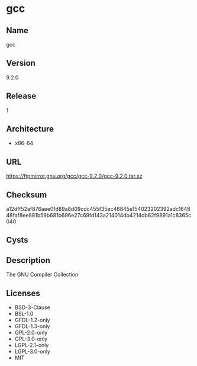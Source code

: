 # gcc

## Name
gcc

## Version
9.2.0

## Release
1

## Architecture
* x86-64

## URL
https://ftpmirror.gnu.org/gcc/gcc-9.2.0/gcc-9.2.0.tar.xz

## Checksum
a12dff52af876aee0fd89a8d09cdc455f35ec46845e154023202392adc164848faf8ee881b59b681b696e27c69fd143a214014db4214db62f9891a1c8365c040

## Cysts

## Description
The GNU Compiler Collection

## Licenses
* BSD-3-Clause
* BSL-1.0
* GFDL-1.2-only
* GFDL-1.3-only
* GPL-2.0-only
* GPL-3.0-only
* LGPL-2.1-only
* LGPL-3.0-only
* MIT
